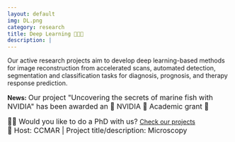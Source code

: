 ```yaml
---
layout: default
img: DL.png
category: research
title: Deep Learning 👩🏻‍💻
description: |
---
```

Our active research projects aim to develop deep learning-based methods for image reconstruction from accelerated scans, automated detection, segmentation and classification tasks for diagnosis, prognosis, and therapy response prediction. 

**News:** <font size="3">  Our project "Uncovering the secrets of marine fish with NVIDIA" has been awarded an 🌟 NVIDIA 🌟 Academic grant 🎉</font> 

<font size="3"> 👩‍🎓 Would you like to do a PhD with us? </font>
[Check our projects](https://finder-fellowships.lacaixafoundation.org/finder)<br/> 
<font size="3">  🔎 Host: CCMAR | Project title/description: Microscopy </font>
